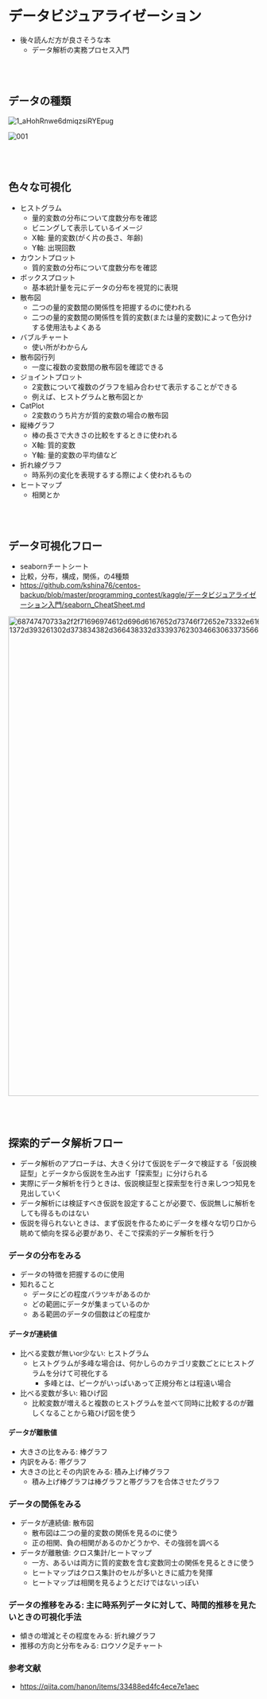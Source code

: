 # データビジュアライゼーション
- 後々読んだ方が良さそうな本
  - データ解析の実務プロセス入門

<br></br>

## データの種類

  ![1_aHohRnwe6dmiqzsiRYEpug](https://user-images.githubusercontent.com/53253817/104723274-5d694380-5772-11eb-9f83-69985da009e1.png)

  ![001](https://user-images.githubusercontent.com/53253817/104723525-b3d68200-5772-11eb-9050-2ca3a13cbfd8.png)

<br></br>

## 色々な可視化
- ヒストグラム
  - 量的変数の分布について度数分布を確認
  - ビニングして表示しているイメージ
  - X軸: 量的変数(がく片の長さ、年齢)
  - Y軸: 出現回数
- カウントプロット
  - 質的変数の分布について度数分布を確認
- ボックスプロット
  - 基本統計量を元にデータの分布を視覚的に表現
- 散布図
  - 二つの量的変数間の関係性を把握するのに使われる
  - 二つの量的変数間の関係性を質的変数(または量的変数)によって色分けする使用法もよくある
- バブルチャート
  - 使い所がわからん
- 散布図行列
  - 一度に複数の変数間の散布図を確認できる
- ジョイントプロット
  - 2変数について複数のグラフを組み合わせて表示することができる
  - 例えば、ヒストグラムと散布図とか
- CatPlot
  - 2変数のうち片方が質的変数の場合の散布図
- 縦棒グラフ
  - 棒の長さで大きさの比較をするときに使われる
  - X軸: 質的変数
  - Y軸: 量的変数の平均値など
- 折れ線グラフ
  - 時系列の変化を表現するする際によく使われるもの
- ヒートマップ
  - 相関とか

<br></br>

## データ可視化フロー
- seabornチートシート
- 比較，分布，構成，関係，の4種類
- https://github.com/kshina76/centos-backup/blob/master/programming_contest/kaggle/データビジュアライゼーション入門/seaborn_CheatSheet.md

<img width="965" alt="68747470733a2f2f71696974612d696d6167652d73746f72652e73332e616d617a6f6e6177732e636f6d2f302f3130383732392f38333332653831372d393261302d373834382d366438332d3339376230346630633735662e706e67" src="https://user-images.githubusercontent.com/53253817/104796927-c944be00-57fd-11eb-86fa-f4ea177e60d0.png">


<br></br>

## 探索的データ解析フロー
- データ解析のアプローチは、大きく分けて仮説をデータで検証する「仮説検証型」とデータから仮説を生み出す「探索型」に分けられる
- 実際にデータ解析を行うときは、仮説検証型と探索型を行き来しつつ知見を見出していく
- データ解析には検証すべき仮説を設定することが必要で、仮説無しに解析をしても得るものはない
- 仮説を得られないときは、まず仮説を作るためにデータを様々な切り口から眺めて傾向を探る必要があり、そこで探索的データ解析を行う
### データの分布をみる
- データの特徴を把握するのに使用
- 知れること
  - データにどの程度バラツキがあるのか
  - どの範囲にデータが集まっているのか
  - ある範囲のデータの個数はどの程度か
#### データが連続値
- 比べる変数が無いor少ない: ヒストグラム
  - ヒストグラムが多峰な場合は、何かしらのカテゴリ変数ごとにヒストグラムを分けて可視化する
    - 多峰とは、ピークがいっぱいあって正規分布とは程遠い場合
- 比べる変数が多い: 箱ひげ図
  - 比較変数が増えると複数のヒストグラムを並べて同時に比較するのが難しくなることから箱ひげ図を使う
#### データが離散値
- 大きさの比をみる: 棒グラフ
- 内訳をみる: 帯グラフ
- 大きさの比とその内訳をみる: 積み上げ棒グラフ
  - 積み上げ棒グラフは棒グラフと帯グラフを合体させたグラフ
### データの関係をみる 　
- データが連続値: 散布図
  - 散布図は二つの量的変数の関係を見るのに使う
  - 正の相関、負の相関があるのかどうかや、その強弱を調べる
- データが離散値: クロス集計/ヒートマップ
  - 一方、あるいは両方に質的変数を含む変数同士の関係を見るときに使う
  - ヒートマップはクロス集計のセルが多いときに威力を発揮
  - ヒートマップは相関を見るようとだけではないっぽい
### データの推移をみる: 主に時系列データに対して、時間的推移を見たいときの可視化手法
- 傾きの増減とその程度をみる: 折れ線グラフ
- 推移の方向と分布をみる: ロウソク足チャート
### 参考文献
- https://qiita.com/hanon/items/33488ed4fc4ece7e1aec
